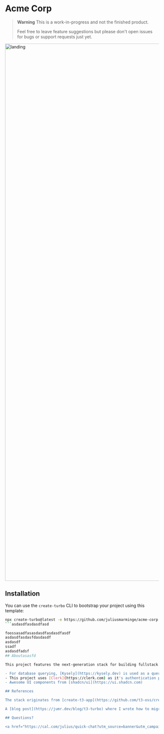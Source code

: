 # Acme Corp

> **Warning**
> This is a work-in-progress and not the finished product.
>
> Feel free to leave feature suggestions but please don't open issues for bugs or support requests just yet.

<img width="1758" alt="landing" src="https://user-images.githubusercontent.com/51714798/233038030-486d5006-5e6b-47c4-841e-fc321bb9e37e.png">

## Installation

You can use the `create-turbo` CLI to bootstrap your project using this template:

```bash
npx create-turbo@latest -e https://github.com/juliusmarminge/acme-corp
```asdasdfasdasdfasd

foossasadfasasdasdfasdasdfasdf
asdasdfasdasfdasdasdf
asdasdf
ssadf
asdasdfadsf
## Aboutasasfd

This project features the next-generation stack for building fullstack application. It's structured as a monorepo with a shared API using tRPC. Built on the new app router in Next.js 13 with React Server Components.

- For database querying, [Kysely](https://kysely.dev) is used as a query builder whilst remaining [Prisma](https://prisma.io) as a schema management tool. (This means it's fully edge-ready!). To keep a good DX, we use a custom setup with kysely-prisma-generator to pull out all the prisma types, and then a [post-generate script](./packages/db/prisma/postgenerate.ts) to create a fully typesafe db client using database.js from [PlanetScale](https://planetscale.com).
- This project uses [Clerk](https://clerk.com) as it's authentication provider.
- Awesome UI components from [shadcn/ui](https://ui.shadcn.com)

## References

The stack originates from [create-t3-app](https://github.com/t3-oss/create-t3-app).

A [blog post](https://jumr.dev/blog/t3-turbo) where I wrote how to migrate a T3 app into this.

## Questions?

<a href="https://cal.com/julius/quick-chat?utm_source=banner&utm_campaign=oss"><img alt="Book us with Cal.com" src="https://cal.com/book-with-cal-dark.svg" /></a>
